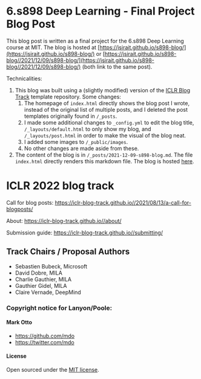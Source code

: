 # 6.s898 Deep Learning - Final Project Blog Post
 
This blog post is written as a final project for the 6.s898 Deep Learning course at MIT. The blog is hosted at [https://jsirait.github.io/s898-blog/](https://jsirait.github.io/s898-blog/) or [https://jsirait.github.io/s898-blog//2021/12/09/s898-blog/](https://jsirait.github.io/s898-blog//2021/12/09/s898-blog/) (both link to the same post).
 
Technicalities:
 
1. This blog was built using a (slightly modified) version of the [ICLR Blog Track](https://iclr-blog-track.github.io//2021/08/13/a-call-for-blogposts/) template repository. Some changes:
   1. The homepage of `index.html` directly shows the blog post I wrote, instead of the original list of multiple posts, and I deleted the post templates originally found in `/_posts`.
   2. I made some additional changes to `_config.yml` to edit the blog title, `/_layouts/default.html` to only show my blog, and `/_layouts/post.html` in order to make the visual of the blog neat.
   3. I added some images to `/_public/images`.
   4. No other changes are made aside from these.
2. The content of the blog is in `/_posts/2021-12-09-s898-blog.md`. The file `index.html` directly renders this markdown file. The blog is hosted [here]((https://jsirait.github.io/s898-blog/)).
 
 
# ICLR 2022 blog track
 
Call for blog posts: https://iclr-blog-track.github.io//2021/08/13/a-call-for-blogposts/
 
About: https://iclr-blog-track.github.io//about/
 
Submission guide: https://iclr-blog-track.github.io//submitting/
 
## Track Chairs / Proposal Authors
 
- Sebastien Bubeck, Microsoft
- David Dobre, MILA
- Charlie Gauthier, MILA
- Gauthier Gidel, MILA
- Claire Vernade, DeepMind
 
### Copyright notice for Lanyon/Poole:
 
#### **Mark Otto**
- <https://github.com/mdo>
- <https://twitter.com/mdo>
 
#### License
 
Open sourced under the [MIT license](LICENSE.md).
 


